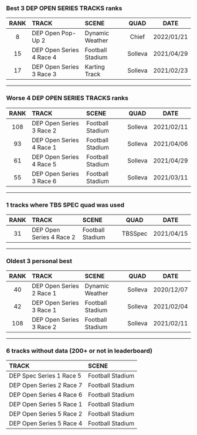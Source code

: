 ### Best 3 DEP OPEN SERIES TRACKS ranks
|RANK|TRACK|SCENE|QUAD|DATE|
|:---:|:---|:---|:---:|:---:|
|8|DEP Open Pop-Up 2|Dynamic Weather|Chief|2022/01/21|
|15|DEP Open Series 4 Race 4|Football Stadium|Solleva|2021/04/29|
|17|DEP Open Series 3 Race 3|Karting Track|Solleva|2021/02/23|
---
### Worse 4 DEP OPEN SERIES TRACKS ranks
|RANK|TRACK|SCENE|QUAD|DATE|
|:---:|:---|:---|:---:|:---:|
|108|DEP Open Series 3 Race 2|Football Stadium|Solleva|2021/02/11|
|93|DEP Open Series 4 Race 1|Football Stadium|Solleva|2021/04/06|
|61|DEP Open Series 4 Race 5|Football Stadium|Solleva|2021/04/29|
|55|DEP Open Series 3 Race 6|Football Stadium|Solleva|2021/03/11|
---
### 1 tracks where TBS SPEC quad was used
|RANK|TRACK|SCENE|QUAD|DATE|
|:---:|:---|:---|:---:|:---:|
|31|DEP Open Series 4 Race 2|Football Stadium|TBSSpec|2021/04/15|
---
### Oldest 3 personal best
|RANK|TRACK|SCENE|QUAD|DATE|
|:---:|:---|:---|:---:|:---:|
|40|DEP Open Series 2 Race 1|Dynamic Weather|Solleva|2020/12/07|
|42|DEP Open Series 3 Race 1|Football Stadium|Solleva|2021/02/04|
|108|DEP Open Series 3 Race 2|Football Stadium|Solleva|2021/02/11|
---
### 6 tracks without data (200+ or not in leaderboard)
|TRACK|SCENE|
|:---|:---|
|DEP Spec Series 1 Race 5|Football Stadium|
|DEP Open Series 2 Race 7|Football Stadium|
|DEP Open Series 4 Race 6|Football Stadium|
|DEP Open Series 5 Race 1|Football Stadium|
|DEP Open Series 5 Race 2|Football Stadium|
|DEP Open Series 5 Race 4|Football Stadium|
